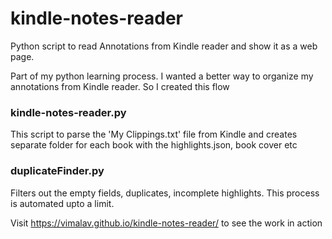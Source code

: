 # kindle-notes-reader
Python script to read Annotations from Kindle reader and show it as a web page.

Part of my python learning process. I wanted a better way to organize my annotations from Kindle reader. So I created this flow


### kindle-notes-reader.py 
This script to parse the 'My Clippings.txt' file from Kindle and creates separate folder for each book with the highlights.json, book cover etc

### duplicateFinder.py
Filters out the empty fields, duplicates, incomplete highlights. This process is automated upto a limit.

Visit https://vimalav.github.io/kindle-notes-reader/ to see the work in action
